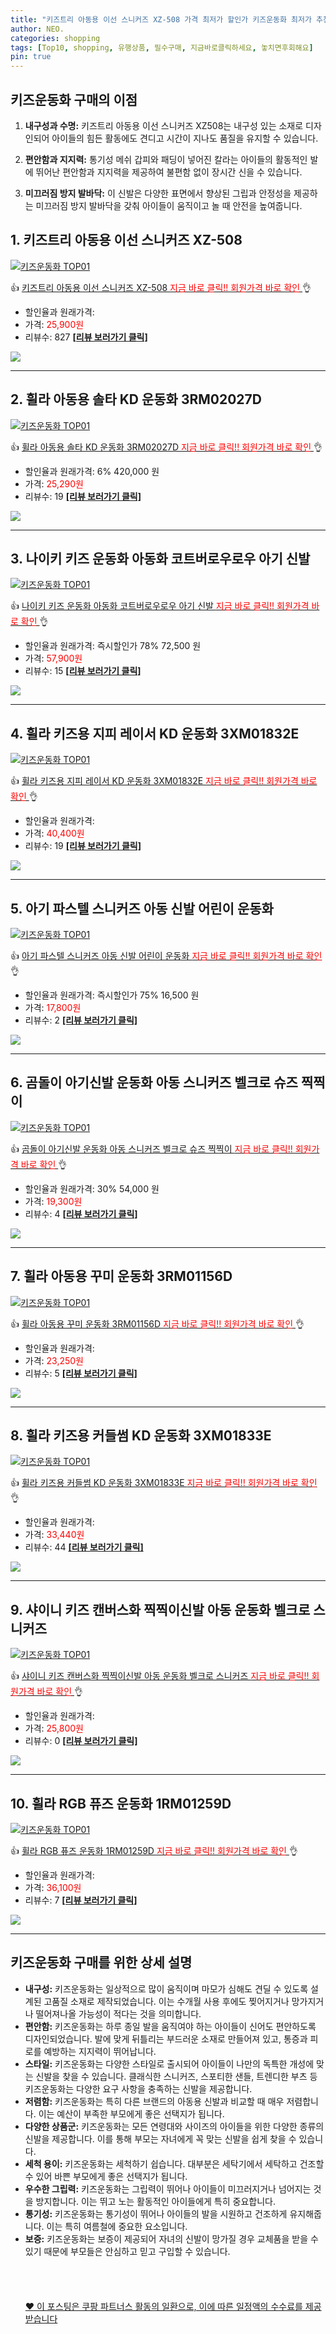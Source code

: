 ```yaml
---
title: "키즈트리 아동용 이선 스니커즈 XZ-508 가격 최저가 할인가 키즈운동화 최저가 추천 제품 비교"
author: NEO.
categories: shopping
tags: [Top10, shopping, 유행상품, 필수구매, 지금바로클릭하세요, 놓치면후회해요]
pin: true
---
```

## 키즈운동화 구매의 이점
1. **내구성과 수명:** 키즈트리 아동용 이선 스니커즈 XZ508는 내구성 있는 소재로 디자인되어 아이들의 힘든 활동에도 견디고 시간이 지나도 품질을 유지할 수 있습니다.


2. **편안함과 지지력:** 통기성 메쉬 갑피와 패딩이 넣어진 칼라는 아이들의 활동적인 발에 뛰어난 편안함과 지지력을 제공하여 불편함 없이 장시간 신을 수 있습니다.


3. **미끄러짐 방지 발바닥:** 이 신발은 다양한 표면에서 향상된 그립과 안정성을 제공하는 미끄러짐 방지 발바닥을 갖춰 아이들이 움직이고 놀 때 안전을 높여줍니다.

   

## 1. 키즈트리 아동용 이선 스니커즈 XZ-508

[![키즈운동화 TOP01](https://thumbnail10.coupangcdn.com/thumbnails/remote/490x490ex/image/rs_quotation_api/b1k7jj6g/64dd7ae488824a0b88e32b94b7ed1dbe.jpg)](https://link.coupang.com/re/AFFSDP?lptag=AF3617701&subid=GithubCoopas&pageKey=7232893353&traceid=V0-153&itemId=18357622503&vendorItemId=85501424794)


👍 [키즈트리 아동용 이선 스니커즈 XZ-508 <font color=red> 지금 바로 클릭!! 회원가격 바로 확인 </font> ](https://link.coupang.com/re/AFFSDP?lptag=AF3617701&subid=GithubCoopas&pageKey=7232893353&traceid=V0-153&itemId=18357622503&vendorItemId=85501424794) 👌 


- 할인율과 원래가격: 
- 가격: <span style='color:red'>25,900원</span>
- 리뷰수: 827  [**[리뷰 보러가기 클릭]**](https://link.coupang.com/re/AFFSDP?lptag=AF3617701&subid=GithubCoopas&pageKey=7232893353&traceid=V0-153&itemId=18357622503&vendorItemId=85501424794)

[![](/discount_price.png)](https://link.coupang.com/re/AFFSDP?lptag=AF3617701&subid=GithubCoopas&pageKey=7232893353&traceid=V0-153&itemId=18357622503&vendorItemId=85501424794)

---


   

## 2. 휠라 아동용 솔타 KD 운동화 3RM02027D

[![키즈운동화 TOP01](https://thumbnail6.coupangcdn.com/thumbnails/remote/490x490ex/image/rs_quotation_api/iobdn98i/2f89b9dadce84341b8a1cfa9e5a6072f.jpg)](https://link.coupang.com/re/AFFSDP?lptag=AF3617701&subid=GithubCoopas&pageKey=6233035033&traceid=V0-153&itemId=12585528353&vendorItemId=79853511609)


👍 [휠라 아동용 솔타 KD 운동화 3RM02027D <font color=red> 지금 바로 클릭!! 회원가격 바로 확인 </font> ](https://link.coupang.com/re/AFFSDP?lptag=AF3617701&subid=GithubCoopas&pageKey=6233035033&traceid=V0-153&itemId=12585528353&vendorItemId=79853511609) 👌 


- 할인율과 원래가격: 6%  420,000   원
- 가격: <span style='color:red'>25,290원</span>
- 리뷰수: 19  [**[리뷰 보러가기 클릭]**](https://link.coupang.com/re/AFFSDP?lptag=AF3617701&subid=GithubCoopas&pageKey=6233035033&traceid=V0-153&itemId=12585528353&vendorItemId=79853511609)

[![](/discount_price.png)](https://link.coupang.com/re/AFFSDP?lptag=AF3617701&subid=GithubCoopas&pageKey=6233035033&traceid=V0-153&itemId=12585528353&vendorItemId=79853511609)

---


   

## 3. 나이키 키즈 운동화 아동화 코트버로우로우 아기 신발

[![키즈운동화 TOP01](https://thumbnail7.coupangcdn.com/thumbnails/remote/490x490ex/image/vendor_inventory/a9d3/7e29c10615840daa10c0f67f9c2f70b2afab9fe01822aa8aa4279694201c.png)](https://link.coupang.com/re/AFFSDP?lptag=AF3617701&subid=GithubCoopas&pageKey=7760137653&traceid=V0-153&itemId=20924432485&vendorItemId=88069892965)


👍 [나이키 키즈 운동화 아동화 코트버로우로우 아기 신발 <font color=red> 지금 바로 클릭!! 회원가격 바로 확인 </font> ](https://link.coupang.com/re/AFFSDP?lptag=AF3617701&subid=GithubCoopas&pageKey=7760137653&traceid=V0-153&itemId=20924432485&vendorItemId=88069892965) 👌 


- 할인율과 원래가격: 즉시할인가 78%  72,500   원
- 가격: <span style='color:red'>57,900원</span>
- 리뷰수: 15  [**[리뷰 보러가기 클릭]**](https://link.coupang.com/re/AFFSDP?lptag=AF3617701&subid=GithubCoopas&pageKey=7760137653&traceid=V0-153&itemId=20924432485&vendorItemId=88069892965)

[![](/discount_price.png)](https://link.coupang.com/re/AFFSDP?lptag=AF3617701&subid=GithubCoopas&pageKey=7760137653&traceid=V0-153&itemId=20924432485&vendorItemId=88069892965)

---


   

## 4. 휠라 키즈용 지피 레이서 KD 운동화 3XM01832E

[![키즈운동화 TOP01](https://thumbnail8.coupangcdn.com/thumbnails/remote/490x490ex/image/retail/images/5135504074518739-55312f3c-d9a5-4c4b-aa07-44bb7f16f830.png)](https://link.coupang.com/re/AFFSDP?lptag=AF3617701&subid=GithubCoopas&pageKey=6661239112&traceid=V0-153&itemId=15114675066&vendorItemId=82336475152)


👍 [휠라 키즈용 지피 레이서 KD 운동화 3XM01832E <font color=red> 지금 바로 클릭!! 회원가격 바로 확인 </font> ](https://link.coupang.com/re/AFFSDP?lptag=AF3617701&subid=GithubCoopas&pageKey=6661239112&traceid=V0-153&itemId=15114675066&vendorItemId=82336475152) 👌 


- 할인율과 원래가격: 
- 가격: <span style='color:red'>40,400원</span>
- 리뷰수: 19  [**[리뷰 보러가기 클릭]**](https://link.coupang.com/re/AFFSDP?lptag=AF3617701&subid=GithubCoopas&pageKey=6661239112&traceid=V0-153&itemId=15114675066&vendorItemId=82336475152)

[![](/discount_price.png)](https://link.coupang.com/re/AFFSDP?lptag=AF3617701&subid=GithubCoopas&pageKey=6661239112&traceid=V0-153&itemId=15114675066&vendorItemId=82336475152)

---


   

## 5. 아기 파스텔 스니커즈 아동 신발 어린이 운동화

[![키즈운동화 TOP01](https://thumbnail8.coupangcdn.com/thumbnails/remote/490x490ex/image/vendor_inventory/cb9f/a03af6c7266ad2cb44ac4aa0a15cf5c14480e230545b3309a698099b09c6.png)](https://link.coupang.com/re/AFFSDP?lptag=AF3617701&subid=GithubCoopas&pageKey=7621431734&traceid=V0-153&itemId=20207117871&vendorItemId=86186836230)


👍 [아기 파스텔 스니커즈 아동 신발 어린이 운동화 <font color=red> 지금 바로 클릭!! 회원가격 바로 확인 </font> ](https://link.coupang.com/re/AFFSDP?lptag=AF3617701&subid=GithubCoopas&pageKey=7621431734&traceid=V0-153&itemId=20207117871&vendorItemId=86186836230) 👌 


- 할인율과 원래가격: 즉시할인가 75%  16,500   원
- 가격: <span style='color:red'>17,800원</span>
- 리뷰수: 2  [**[리뷰 보러가기 클릭]**](https://link.coupang.com/re/AFFSDP?lptag=AF3617701&subid=GithubCoopas&pageKey=7621431734&traceid=V0-153&itemId=20207117871&vendorItemId=86186836230)

[![](/discount_price.png)](https://link.coupang.com/re/AFFSDP?lptag=AF3617701&subid=GithubCoopas&pageKey=7621431734&traceid=V0-153&itemId=20207117871&vendorItemId=86186836230)

---


   

## 6. 곰돌이 아기신발 운동화 아동 스니커즈 벨크로 슈즈 찍찍이

[![키즈운동화 TOP01](https://thumbnail7.coupangcdn.com/thumbnails/remote/490x490ex/image/vendor_inventory/7636/6b1c8b432e863605f915db64fe290b1d3483244b3bc10b8334a94df1f9ec.png)](https://link.coupang.com/re/AFFSDP?lptag=AF3617701&subid=GithubCoopas&pageKey=7621481484&traceid=V0-153&itemId=20207356708&vendorItemId=84892390196)


👍 [곰돌이 아기신발 운동화 아동 스니커즈 벨크로 슈즈 찍찍이 <font color=red> 지금 바로 클릭!! 회원가격 바로 확인 </font> ](https://link.coupang.com/re/AFFSDP?lptag=AF3617701&subid=GithubCoopas&pageKey=7621481484&traceid=V0-153&itemId=20207356708&vendorItemId=84892390196) 👌 


- 할인율과 원래가격: 30%  54,000   원
- 가격: <span style='color:red'>19,300원</span>
- 리뷰수: 4  [**[리뷰 보러가기 클릭]**](https://link.coupang.com/re/AFFSDP?lptag=AF3617701&subid=GithubCoopas&pageKey=7621481484&traceid=V0-153&itemId=20207356708&vendorItemId=84892390196)

[![](/discount_price.png)](https://link.coupang.com/re/AFFSDP?lptag=AF3617701&subid=GithubCoopas&pageKey=7621481484&traceid=V0-153&itemId=20207356708&vendorItemId=84892390196)

---


   

## 7. 휠라 아동용 꾸미 운동화 3RM01156D

[![키즈운동화 TOP01](https://thumbnail9.coupangcdn.com/thumbnails/remote/490x490ex/image/rs_quotation_api/2ftcfvoh/26477f4f9935448baf73e5266240b0d8.jpg)](https://link.coupang.com/re/AFFSDP?lptag=AF3617701&subid=GithubCoopas&pageKey=4841307775&traceid=V0-153&itemId=6135140345&vendorItemId=73431417991)


👍 [휠라 아동용 꾸미 운동화 3RM01156D <font color=red> 지금 바로 클릭!! 회원가격 바로 확인 </font> ](https://link.coupang.com/re/AFFSDP?lptag=AF3617701&subid=GithubCoopas&pageKey=4841307775&traceid=V0-153&itemId=6135140345&vendorItemId=73431417991) 👌 


- 할인율과 원래가격: 
- 가격: <span style='color:red'>23,250원</span>
- 리뷰수: 5  [**[리뷰 보러가기 클릭]**](https://link.coupang.com/re/AFFSDP?lptag=AF3617701&subid=GithubCoopas&pageKey=4841307775&traceid=V0-153&itemId=6135140345&vendorItemId=73431417991)

[![](/discount_price.png)](https://link.coupang.com/re/AFFSDP?lptag=AF3617701&subid=GithubCoopas&pageKey=4841307775&traceid=V0-153&itemId=6135140345&vendorItemId=73431417991)

---


   

## 8. 휠라 키즈용 커들썸 KD 운동화 3XM01833E

[![키즈운동화 TOP01](https://thumbnail9.coupangcdn.com/thumbnails/remote/490x490ex/image/retail/images/5137998981080265-c47b78b1-c4db-4c82-a4d2-6c33019b1314.jpg)](https://link.coupang.com/re/AFFSDP?lptag=AF3617701&subid=GithubCoopas&pageKey=6624648635&traceid=V0-153&itemId=15076384828&vendorItemId=82298602991)


👍 [휠라 키즈용 커들썸 KD 운동화 3XM01833E <font color=red> 지금 바로 클릭!! 회원가격 바로 확인 </font> ](https://link.coupang.com/re/AFFSDP?lptag=AF3617701&subid=GithubCoopas&pageKey=6624648635&traceid=V0-153&itemId=15076384828&vendorItemId=82298602991) 👌 


- 할인율과 원래가격: 
- 가격: <span style='color:red'>33,440원</span>
- 리뷰수: 44  [**[리뷰 보러가기 클릭]**](https://link.coupang.com/re/AFFSDP?lptag=AF3617701&subid=GithubCoopas&pageKey=6624648635&traceid=V0-153&itemId=15076384828&vendorItemId=82298602991)

[![](/discount_price.png)](https://link.coupang.com/re/AFFSDP?lptag=AF3617701&subid=GithubCoopas&pageKey=6624648635&traceid=V0-153&itemId=15076384828&vendorItemId=82298602991)

---


   

## 9. 샤이니 키즈 캔버스화 찍찍이신발 아동 운동화 벨크로 스니커즈

[![키즈운동화 TOP01](https://thumbnail6.coupangcdn.com/thumbnails/remote/490x490ex/image/vendor_inventory/fb71/19d92ff2920fc4b7bdaa9287ac24726771c810506387e27e80c1006f6fac.jpg)](https://link.coupang.com/re/AFFSDP?lptag=AF3617701&subid=GithubCoopas&pageKey=7837649817&traceid=V0-153&itemId=21327948399&vendorItemId=88386587209)


👍 [샤이니 키즈 캔버스화 찍찍이신발 아동 운동화 벨크로 스니커즈 <font color=red> 지금 바로 클릭!! 회원가격 바로 확인 </font> ](https://link.coupang.com/re/AFFSDP?lptag=AF3617701&subid=GithubCoopas&pageKey=7837649817&traceid=V0-153&itemId=21327948399&vendorItemId=88386587209) 👌 


- 할인율과 원래가격: 
- 가격: <span style='color:red'>25,800원</span>
- 리뷰수: 0  [**[리뷰 보러가기 클릭]**](https://link.coupang.com/re/AFFSDP?lptag=AF3617701&subid=GithubCoopas&pageKey=7837649817&traceid=V0-153&itemId=21327948399&vendorItemId=88386587209)

[![](/discount_price.png)](https://link.coupang.com/re/AFFSDP?lptag=AF3617701&subid=GithubCoopas&pageKey=7837649817&traceid=V0-153&itemId=21327948399&vendorItemId=88386587209)

---


   

## 10. 휠라 RGB 퓨즈 운동화 1RM01259D

[![키즈운동화 TOP01](https://thumbnail9.coupangcdn.com/thumbnails/remote/490x490ex/image/rs_quotation_api/czkiwvhi/33193feed28e474886df9a8fd6d9bf14.jpg)](https://link.coupang.com/re/AFFSDP?lptag=AF3617701&subid=GithubCoopas&pageKey=6329093451&traceid=V0-153&itemId=13242329457&vendorItemId=80500288895)


👍 [휠라 RGB 퓨즈 운동화 1RM01259D <font color=red> 지금 바로 클릭!! 회원가격 바로 확인 </font> ](https://link.coupang.com/re/AFFSDP?lptag=AF3617701&subid=GithubCoopas&pageKey=6329093451&traceid=V0-153&itemId=13242329457&vendorItemId=80500288895) 👌 


- 할인율과 원래가격: 
- 가격: <span style='color:red'>36,100원</span>
- 리뷰수: 7  [**[리뷰 보러가기 클릭]**](https://link.coupang.com/re/AFFSDP?lptag=AF3617701&subid=GithubCoopas&pageKey=6329093451&traceid=V0-153&itemId=13242329457&vendorItemId=80500288895)

[![](/discount_price.png)](https://link.coupang.com/re/AFFSDP?lptag=AF3617701&subid=GithubCoopas&pageKey=6329093451&traceid=V0-153&itemId=13242329457&vendorItemId=80500288895)

---
## 키즈운동화 구매를 위한 상세 설명
* **내구성:** 키즈운동화는 일상적으로 많이 움직이며 마모가 심해도 견딜 수 있도록 설계된 고품질 소재로 제작되었습니다. 이는 수개월 사용 후에도 찢어지거나 망가지거나 떨어져나올 가능성이 적다는 것을 의미합니다.
* **편안함:** 키즈운동화는 하루 종일 발을 움직여야 하는 아이들이 신어도 편안하도록 디자인되었습니다. 발에 맞게 뒤틀리는 부드러운 소재로 만들어져 있고, 통증과 피로를 예방하는 지지력이 뛰어납니다.
* **스타일:** 키즈운동화는 다양한 스타일로 출시되어 아이들이 나만의 독특한 개성에 맞는 신발을 찾을 수 있습니다. 클래식한 스니커즈, 스포티한 샌들, 트렌디한 부츠 등 키즈운동화는 다양한 요구 사항을 충족하는 신발을 제공합니다.
* **저렴함:** 키즈운동화는 특히 다른 브랜드의 아동용 신발과 비교할 때 매우 저렴합니다. 이는 예산이 부족한 부모에게 좋은 선택지가 됩니다.
* **다양한 상품군:** 키즈운동화는 모든 연령대와 사이즈의 아이들을 위한 다양한 종류의 신발을 제공합니다. 이를 통해 부모는 자녀에게 꼭 맞는 신발을 쉽게 찾을 수 있습니다.
* **세척 용이:** 키즈운동화는 세척하기 쉽습니다. 대부분은 세탁기에서 세탁하고 건조할 수 있어 바쁜 부모에게 좋은 선택지가 됩니다.
* **우수한 그립력:** 키즈운동화는 그립력이 뛰어나 아이들이 미끄러지거나 넘어지는 것을 방지합니다. 이는 뛰고 노는 활동적인 아이들에게 특히 중요합니다.
* **통기성:** 키즈운동화는 통기성이 뛰어나 아이들의 발을 시원하고 건조하게 유지해줍니다. 이는 특히 여름철에 중요한 요소입니다.
* **보증:** 키즈운동화는 보증이 제공되어 자녀의 신발이 망가질 경우 교체품을 받을 수 있기 때문에 부모들은 안심하고 믿고 구입할 수 있습니다.<br><br><br><br><br> [ ❤  이 포스팅은 쿠팡 파트너스 활동의 일환으로, 이에 따른 일정액의 수수료를 제공받습니다](https://link.coupang.com/a/bcEFyh)